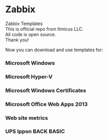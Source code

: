 # Zabbix
Zabbix Templates  
This is official repo from Itmicus LLC.  
All code is open source.  
Thank you!  

Now you can download and use templates for:  
### Microsoft Windows  
### Microsoft Hyper-V  
### Microsoft Windows Certificates
### Microsoft Office Web Apps 2013

### Web site metrics  

### UPS Ippon BACK BASIC

